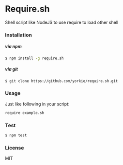 # Require.sh

Shell script like NodeJS to use require to load other shell

### Installation

##### via npm
```bash
$ npm install -g require.sh
```

##### via git
```bash
$ git clone https://github.com/yorkie/require.sh.git
```

### Usage

Just like following in your script:

```bash
require example.sh
```

### Test

```bash
$ npm test
```


### License
MIT

